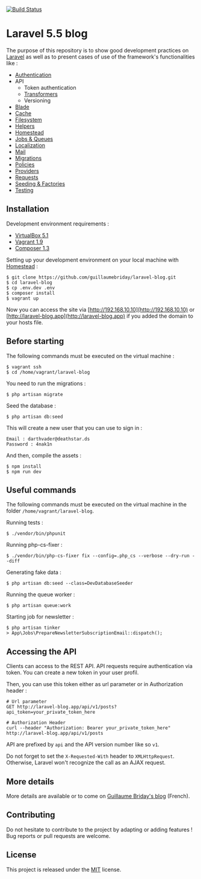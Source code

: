 [![Build Status](https://travis-ci.org/guillaumebriday/laravel-blog.svg?branch=master)](https://travis-ci.org/guillaumebriday/laravel-blog)

# Laravel 5.5 blog

The purpose of this repository is to show good development practices on [Laravel](http://laravel.com/) as well as to present cases of use of the framework's functionalities like :

- [Authentication](https://laravel.com/docs/5.5/authentication)
- API
  - Token authentication
  - [Transformers](http://fractal.thephpleague.com/transformers/)
  - Versioning
- [Blade](https://laravel.com/docs/5.5/blade)
- [Cache](https://laravel.com/docs/5.5/cache)
- [Filesystem](https://laravel.com/docs/5.5/filesystem)
- [Helpers](https://laravel.com/docs/5.5/helpers)
- [Homestead](https://laravel.com/docs/5.5/homestead)
- [Jobs & Queues](https://laravel.com/docs/5.5/queues)
- [Localization](https://laravel.com/docs/5.5/localization)
- [Mail](https://laravel.com/docs/5.5/mail)
- [Migrations](https://laravel.com/docs/5.5/migrations)
- [Policies](https://laravel.com/docs/5.5/authorization)
- [Providers](https://laravel.com/docs/5.5/providers)
- [Requests](https://laravel.com/docs/5.5/validation#form-request-validation)
- [Seeding & Factories](https://laravel.com/docs/5.5/seeding)
- [Testing](https://laravel.com/docs/5.5/testing)

## Installation

Development environment requirements :
- [VirtualBox 5.1](https://www.virtualbox.org/wiki/Downloads)
- [Vagrant 1.9](https://www.vagrantup.com/downloads.html)
- [Composer 1.3](https://getcomposer.org)

Setting up your development environment on your local machine with [Homestead](https://laravel.com/docs/5.5/homestead) :
```
$ git clone https://github.com/guillaumebriday/laravel-blog.git
$ cd laravel-blog
$ cp .env.dev .env
$ composer install
$ vagrant up
```

Now you can access the site via [http://192.168.10.10](http://192.168.10.10) or [http://laravel-blog.app](http://laravel-blog.app) if you added the domain to your hosts file.

## Before starting

The following commands must be executed on the virtual machine :
```
$ vagrant ssh
$ cd /home/vagrant/laravel-blog
```

You need to run the migrations :
```
$ php artisan migrate
```

Seed the database :
```
$ php artisan db:seed
```

This will create a new user that you can use to sign in :
```
Email : darthvader@deathstar.ds
Password : 4nak1n
```

And then, compile the assets :
```
$ npm install
$ npm run dev
```

## Useful commands

The following commands must be executed on the virtual machine in the folder ```/home/vagrant/laravel-blog```.

Running tests :
```
$ ./vendor/bin/phpunit
```

Running php-cs-fixer :
```
$ ./vendor/bin/php-cs-fixer fix --config=.php_cs --verbose --dry-run --diff
```

Generating fake data :
```
$ php artisan db:seed --class=DevDatabaseSeeder
```

Running the queue worker :
```
$ php artisan queue:work
```

Starting job for newsletter :
```
$ php artisan tinker
> App\Jobs\PrepareNewsletterSubscriptionEmail::dispatch();
```

## Accessing the API

Clients can access to the REST API. API requests require authentication via token. You can create a new token in your user profil.

Then, you can use this token either as url parameter or in Authorization header :

```
# Url parameter
GET http://laravel-blog.app/api/v1/posts?api_token=your_private_token_here

# Authorization Header
curl --header "Authorization: Bearer your_private_token_here" http://laravel-blog.app/api/v1/posts
```

API are prefixed by ```api``` and the API version number like so ```v1```.

Do not forget to set the ```X-Requested-With``` header to ```XMLHttpRequest```. Otherwise, Laravel won't recognize the call as an AJAX request.

## More details

More details are available or to come on [Guillaume Briday's blog](https://blog.guillaumebriday.fr) (French).

## Contributing

Do not hesitate to contribute to the project by adapting or adding features ! Bug reports or pull requests are welcome.

## License

This project is released under the [MIT](http://opensource.org/licenses/MIT) license.
